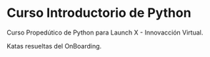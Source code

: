 # Curso Introductorio de Python

Curso Propedútico de Python para Launch X - Innovacción Virtual.

Katas resueltas del OnBoarding.
